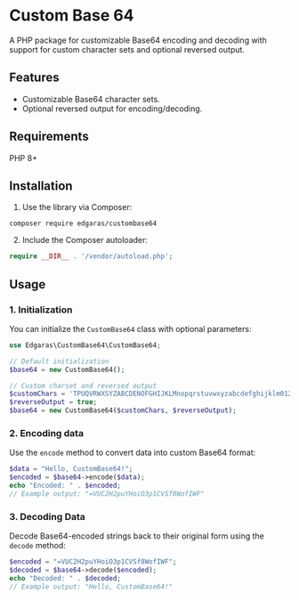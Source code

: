 # Custom Base 64

A PHP package for customizable Base64 encoding and decoding with support for custom character sets and optional reversed output.

## Features
- Customizable Base64 character sets.
- Optional reversed output for encoding/decoding. 

## Requirements

PHP 8+

## Installation

1. Use the library via Composer:

```
composer require edgaras/custombase64
```

2. Include the Composer autoloader:

```php
require __DIR__ . '/vendor/autoload.php';
```

## Usage

### 1. Initialization

You can initialize the `CustomBase64` class with optional parameters:

```php
use Edgaras\CustomBase64\CustomBase64;

// Default initialization
$base64 = new CustomBase64();

// Custom charset and reversed output
$customChars = 'TPUQVRWXSYZABCDENOFGHIJKLMnopqrstuvwxyzabcdefghijklm0123456789+-';
$reverseOutput = true;
$base64 = new CustomBase64($customChars, $reverseOutput);
```

### 2. Encoding data

Use the `encode` method to convert data into custom Base64 format:

```php
$data = "Hello, CustomBase64!";
$encoded = $base64->encode($data);
echo "Encoded: " . $encoded;
// Example output: "=VUC2H2puYHoiO3p1CVSf8WofIWF"
```

### 3. Decoding Data

Decode Base64-encoded strings back to their original form using the `decode` method:

```php
$encoded = "=VUC2H2puYHoiO3p1CVSf8WofIWF";
$decoded = $base64->decode($encoded);
echo "Decoded: " . $decoded;
// Example output: "Hello, CustomBase64!"
```